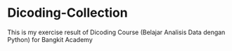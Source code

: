# Dicoding-Collection
This is my exercise result of Dicoding Course (Belajar Analisis Data dengan Python) for Bangkit Academy
